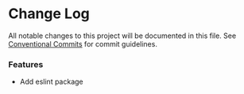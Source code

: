 # Change Log

All notable changes to this project will be documented in this file.
See [Conventional Commits](https://conventionalcommits.org) for commit guidelines.




### Features

* Add eslint package
